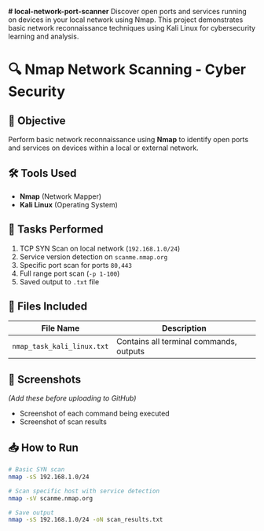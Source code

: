 **# local-network-port-scanner**
Discover open ports and services running on devices in your local network using Nmap. This project demonstrates basic network reconnaissance techniques using Kali Linux for cybersecurity learning and analysis.
# 🔍 Nmap Network Scanning - Cyber Security

## 📌 Objective
Perform basic network reconnaissance using **Nmap** to identify open ports and services on devices within a local or external network.

## 🛠 Tools Used
- **Nmap** (Network Mapper)
- **Kali Linux** (Operating System)

## 🧪 Tasks Performed

1. TCP SYN Scan on local network (`192.168.1.0/24`)
2. Service version detection on `scanme.nmap.org`
3. Specific port scan for ports `80,443`
4. Full range port scan (`-p 1-100`)
5. Saved output to `.txt` file

## 📂 Files Included

| File Name                  | Description                             |
|----------------------------|-----------------------------------------|
| `nmap_task_kali_linux.txt` | Contains all terminal commands, outputs |

## 📸 Screenshots
*(Add these before uploading to GitHub)*  
- Screenshot of each command being executed  
- Screenshot of scan results

## 📥 How to Run
```bash
# Basic SYN scan
nmap -sS 192.168.1.0/24

# Scan specific host with service detection
nmap -sV scanme.nmap.org

# Save output
nmap -sS 192.168.1.0/24 -oN scan_results.txt
